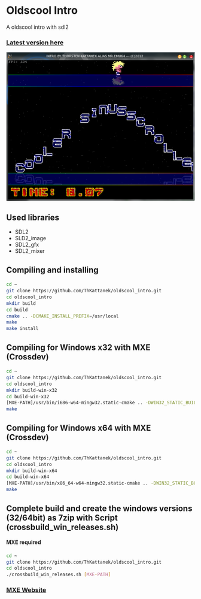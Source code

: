 # Oldscool Intro
A oldscool intro with sdl2
### [Latest version here](https://github.com/ThKattanek/oldscool_intro/releases)

![Screenshot](screenshot.png)

## Used libraries
* SDL2
* SLD2_image
* SDL2_gfx
* SDL2_mixer

## Compiling and installing
```bash
cd ~
git clone https://github.com/ThKattanek/oldscool_intro.git
cd oldscool_intro
mkdir build
cd build
cmake .. -DCMAKE_INSTALL_PREFIX=/usr/local
make
make install
```
## Compiling for Windows x32 with MXE (Crossdev)
```bash
cd ~
git clone https://github.com/ThKattanek/oldscool_intro.git
cd oldscool_intro
mkdir build-win-x32
cd build-win-x32
[MXE-PATH]/usr/bin/i686-w64-mingw32.static-cmake .. -DWIN32_STATIC_BUILD=TRUE
make
```
## Compiling for Windows x64 with MXE (Crossdev)
```bash
cd ~
git clone https://github.com/ThKattanek/oldscool_intro.git
cd oldscool_intro
mkdir build-win-x64
cd build-win-x64
[MXE-PATH]/usr/bin/x86_64-w64-mingw32.static-cmake .. -DWIN32_STATIC_BUILD=TRUE
make
```
## Complete build and create the windows versions (32/64bit) as 7zip with Script (crossbuild_win_releases.sh)
#### MXE required
```bash
cd ~
git clone https://github.com/ThKattanek/oldscool_intro.git
cd oldscool_intro
./crossbuild_win_releases.sh [MXE-PATH]
```
### [MXE Website](http://mxe.cc)
